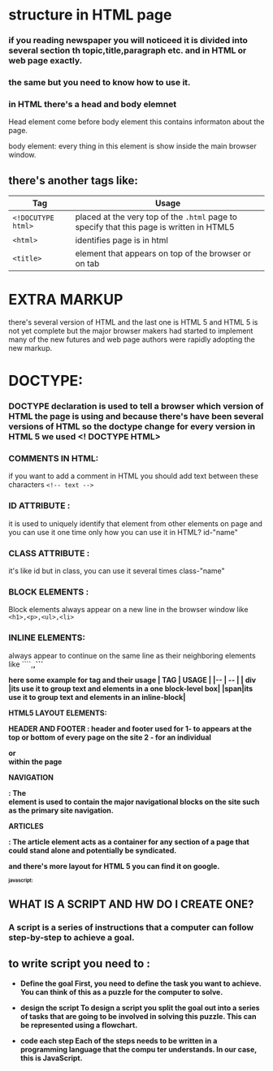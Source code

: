 # structure in HTML page 
### if you reading newspaper you will noticeed it is divided into several section th topic,title,paragraph etc. and in HTML or web page exactly.
### the same but you need to know how to use it.
### in HTML there's a head and body elemnet
Head element come before body element this contains informaton about the page.

body element: every thing in this element is show inside the main browser window. 

## there's another tags like:


|Tag | Usage|
|---|---|
|`<!DOCUTYPE html>` | placed at the very top of the `.html` page to specify that this page is written in HTML5|
|`<html>`|identifies page is in html|
|`<title>`|element that appears on top of the browser or on tab|

# EXTRA MARKUP

there's several version of HTML and the last one is HTML 5 and HTML 5  is not yet complete but the major browser makers had started to implement many of the new futures and web page
authors were rapidly adopting
the new markup.


# DOCTYPE:
### DOCTYPE declaration is used to tell a browser which version of HTML the page is using and because there's have been several versions of HTML so the doctype change for every version in HTML 5 we used <! DOCTYPE HTML> 

### COMMENTS IN HTML:
 if you want to add a comment in HTML you should add text between these characters ```<!-- text -->```

### ID ATTRIBUTE :
it is used to uniquely identify that element from other elements on page and you can use it one time only how you can use it in HTML? id-"name" 

### CLASS ATTRIBUTE :
it's like id but in class, you can use it several times 
class-"name" 

### BLOCK ELEMENTS :
Block elements always appear on a new line in the browser window like ```<h1>,<p>,<ul>,<li>```

### INLINE ELEMENTS:
always appear to continue on the same line as their neighboring elements like 
````<a>,<b>,<img>```

 here some example for tag and their usage
 | TAG | USAGE |
 |-- | -- |
 | div |its use it to group text and elements in a one block-level box|
 |span|its use it to group text and elements in an inline-block|



HTML5 LAYOUT ELEMENTS:

HEADER AND FOOTER :
header and footer used for 
1- to appears at the top or bottom of every page on the site 
2 - for an individual <article > or <section> within the page

NAVIGATION <nav>:
The <nav> element is used to
contain the major navigational
blocks on the site such as the
primary site navigation.

ARTICLES
<article>:
The article element acts as
a container for any section of 
a page that could stand alone and
potentially be syndicated. 

and there's more layout for HTML 5 you can find it on google.


# javascript:

## WHAT IS A SCRIPT AND HW DO I CREATE ONE?

### A script is a series of instructions that a computer can follow step-by-step to achieve a goal. 

## to write script you need to :

* Define the goal 
First, you need to define the task you want to
achieve. You can think of this as a puzzle for the
computer to solve.


* design the script 
To design a script you split the goal out into a series
of tasks that are going to be involved in solving this
puzzle. This can be represented using a flowchart.

* code each step
Each of the steps needs to be written in a
programming language that the compu ter
understands. In our case, this is JavaScript.




